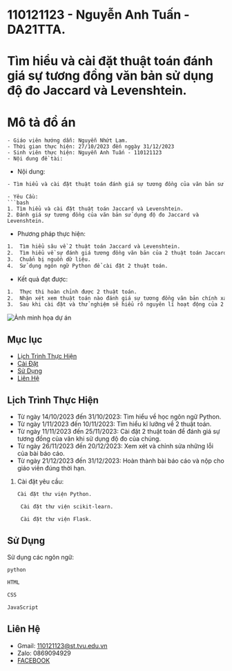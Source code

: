 # 110121123 - Nguyễn Anh Tuấn - DA21TTA.
# Tìm hiểu và cài đặt thuật toán đánh giá sự tương đồng văn bản sử dụng độ đo Jaccard và Levenshtein.

# Mô tả đồ án
 ```bash- Tên đề tài: Tìm hiểu và cài đặt thuật toán đánh giá sự tương đồng của văn bản sử dụng độ đo của Jaccard và Levenshtein.
- Giáo viên hướng dẫn: Nguyễn Nhứt Lam.
- Thời gian thực hiện: 27/10/2023 đến nggày 31/12/2023
- Sinh viên thực hiện: Nguyễn Anh Tuấn - 110121123
- Nội dung đề tài:
 ```
- Nội dung:
```bash
- Tìm hiểu và cài đặt thuật toán đánh giá sự tương đồng của văn bản sử dụng độ đo của Jaccard và Levenshtein.
```
 ```
- Yêu Cầu:
```bash
1. Tìm hiểu và cài đặt thuật toán Jaccard và Levenshtein.
2. Đánh giá sự tương đồng của văn bản sử dụng độ đo Jaccard và Levenshtein.
```
-	Phương pháp thực hiện:
```bash
1.	Tìm hiểu sâu về 2 thuật toán Jaccard và Levenshtein.
2.	Tìm hiểu về sự đánh giá tương đồng văn bản của 2 thuật toán Jaccard và Levenshtein.
3.	Chuẩn bị nguồn dữ liệu.
4.	Sử dụng ngôn ngữ Python để cài đặt 2 thuật toán.
```
- Kết quả đạt được:
```bash
1.	Thực thi hoàn chỉnh được 2 thuật toán.
2.	Nhận xét xem thuật toán nào đánh giá sự tương đồng văn bản chính xác hơn.
3.	Sau khi cài đặt và thử nghiệm sẽ hiểu rõ nguyên lí hoạt động của 2 thuật toán ta lựa chọn thuật toán phù hợp để làm việc.
```

![Ảnh minh họa dự án](https://www.python.org/static/community_logos/python-logo.png)

## Mục lục
- [Lịch Trình Thực Hiện](#lịch-trình-thực-hiện)
- [Cài Đặt](#cài-đặt)
- [Sử Dụng](#sử-dụng)
- [Liên Hệ](#liên-hệ)

## Lịch Trình Thực Hiện
- Từ ngày 14/10/2023 đến 31/10/2023: Tìm hiểu về học ngôn ngữ Python.
- Từ ngày 1/11/2023 đến 10/11/2023: Tìm hiểu kĩ lưỡng về 2 thuật toán.
- Từ ngày 11/11/2023 đến 25/11/2023: Cài đặt 2 thuật toán để đánh giá sự tương đồng của văn khi sử dụng độ đo của chúng.
- Từ ngày 26/11/2023 đến 20/12/2023: Xem xét và chỉnh sửa những lỗi của bài báo cáo.
- Từ ngày 21/12/2023 đến 31/12/2023: Hoàn thành bài báo cáo và nộp cho giáo viên đúng thời hạn.

1. Cài đặt yêu cầu:
    ```bash
    Cài đặt thư viện Python.
    ```
   ```bash
    Cài đặt thư viện scikit-learn.
   ``` 
   ```bash
    Cài đặt thư viện Flask.
   ```
## Sử Dụng

Sử dụng các ngôn ngữ:

```bash
python
```
```bash
HTML
```
```bash
CSS
```
```bash
JavaScript
```
## Liên Hệ

- Gmail: 110121123@st.tvu.edu.vn
- Zalo: 0869094929
- [FACEBOOK](https://www.facebook.com/NguyenAnhTuxn)
